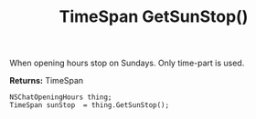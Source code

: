 ﻿---
uid: crmscript_ref_NSChatOpeningHours_GetSunStop
title: TimeSpan GetSunStop()
intellisense: NSChatOpeningHours.GetSunStop
keywords: NSChatOpeningHours, GetSunStop
so.topic: reference
---

When opening hours stop on Sundays. Only time-part is used.

**Returns:** TimeSpan


```crmscript
NSChatOpeningHours thing;
TimeSpan sunStop  = thing.GetSunStop();
```


